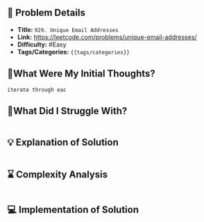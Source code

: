 ## 📝 Problem Details

- **Title:** `929. Unique Email Addresses`
- **Link:** https://leetcode.com/problems/unique-email-addresses/
- **Difficulty:** #Easy 
- **Tags/Categories:** `{{tags/categories}}`

## 💭What Were My Initial Thoughts?

```
iterate through eac 
```

## 🤔What Did I Struggle With?

```

```

## 💡 Explanation of Solution

```

```

## ⌛ Complexity Analysis

```

```

## 💻 Implementation of Solution

```cpp

```